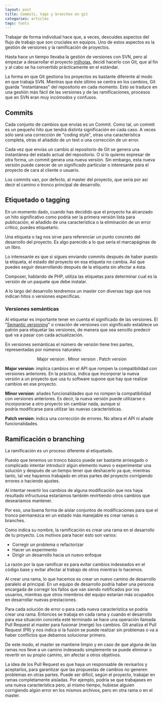 ```yaml
---
layout: post
title: Commits, tags y branches en git
categories: articles
tags: tools
---
```


Trabajar de forma individual hace que, a veces, descuides aspectos del flujo de trabajo que son cruciales en equipos. Uno de estos aspectos es la gestión de versiones y la ramificación de proyectos.

Hasta hace un tiempo llevaba la gestión de versiones con SVN, pero al empezar a desarrollar el proyecto [milhojas](https://github.com/franiglesias/milhojas), decidí hacerlo con Git, que al fin y al cabo se ha convertido prácticamente en el estándar.

La forma en que Git gestiona los proyectos es bastante diferente al modo en que trabaja SVN. Mientras que éste último se centra en los cambios, Git guarda "instantáneas" del repositorio en cada momento. Esto se traduce en una gestión más fácil de las versiones y de las ramificaciones, procesos que en SVN eran muy incómodos y confusos.

## Commits

Cada conjunto de cambios que envías es un Commit. Como tal, un commit es un pequeño hito que tendrá distinta significación en cada caso. A veces sólo será una corrección de "coding style", otras una característica completa, otras el añadido de un test o una corrección de un error.

Cada vez que envías un cambio al repositorio de Git se genera una instantánea del estado actual del repositorio. O si lo quieres expresar de otra forma, un commit genera una nueva versión. Sin embargo, esta nueva versión puede carecer de un significado particular o interesante para el proyecto de cara al cliente o usuario.

Los commits van, por defecto, al master del proyecto, que sería por así decir el camino o tronco principal de desarrollo.

## Etiquetado o tagging

En un momento dado, cuando has decidido que el proyecto ha alcanzado un hito significativo como podría ser la primera versión lista para publicación, el añadido de una característica o la eliminación de un error crítico, puedes etiquetarlo.

Una etiqueta o tag nos sirve para referenciar un punto concreto del desarrollo del proyecto. Es algo parecido a lo que sería el marcapáginas de un libro.

Lo interesante es que si sigues enviando commits después de haber puesto la etiqueta, el estado del proyecto en esa etiqueta no cambia. Así que puedes seguir desarrollando después de la etiqueta sin afectar a ésta.

Composer, hablando de PHP, utiliza las etiquetas para determinar cual es la versión de un paquete que debe instalar.

A lo largo del desarrollo tendremos un master con diversas tags que nos indican hitos o versiones específicas.

### Versiones semánticas

Al etiquetar es importante tener en cuenta el significado de las versiones. El "[Semantic versioning](http://semver.org)" o creación de versiones con significado establece un patrón para etiquetar las versiones, de manera que sea sencillo predecir qué va a pasar con cada actualización.

En versiones semánticas el número de versión tiene tres partes, representadas por números naturales:
<p style="text-align:center;">Major version . Minor version . Patch version</p>

**Major version**: implica cambios en el API que rompen la compatibilidad con versiones anteriores. En la práctica, indica que incorporar la nueva versión a un proyecto que usa tu software supone que hay que realizar cambios en ese proyecto.

**Minor version**: añades funcionalidades que no rompen la compatibilidad con versiones anteriores. Es decir, la nueva versión puede utilizarse o incorporarse a otro proyecto sin cambiar nada, aunque sí podría modificarse para utilizar las nuevas características.

**Patch version**: indica una corrección de errores. No altera el API ni añade funcionalidades.

## Ramificación o branching

La ramificación es un proceso diferente al etiquetado.

Puesto que tenemos un tronco básico puede ser bastante arriesgado o complicado intentar introducir algún elemento nuevo o experimentar una solución y después de un tiempo tener que deshacerlo ya que, mientras tanto, tal vez hayamos trabajado en otras partes del proyecto corrigiendo errores o haciendo ajustes.

Al intentar revertir los cambios de alguna modificación que nos haya resultado infructuosa estaríamos también revirtiendo otros cambios que desearíamos mantener.

Por eso, una buena forma de aislar conjuntos de modificaciones para que el tronco permanezca en un estado más manejable es crear ramas o branches.

Como indica su nombre, la ramificación es crear una rama en el desarrollo de tu proyecto. Los motivos para hacer esto son varios:

* Corregir un problema o refactorizar
* Hacer un experimento
* Dirigir un desarrollo hacia un nuevo enfoque

La razón por la que ramificar es para evitar cambios indeseados en el código base y evitar afectar al trabajo de otros mientras lo hacemos.

Al crear una rama, lo que hacemos es crear un nuevo camino de desarrollo paralelo al principal. En un equipo de desarrollo podría haber una persona encargada de corregir los fallos que van siendo notificados por los usuarios, mientras que otros miembros del equipo estarían más ocupados en desarrollar nuevas prestaciones.

Para cada solución de error o para cada nueva característica se podría crear una rama. Entonces se trabaja en cada rama y cuando el desarrollo para esa situación concreta esté terminado se hace una operación llamada Pull Request al master para fusionar (merge) los cambios. Git analiza el Pull Request (PR) y nos indica si la fusión se puede realizar sin problemas o va a haber conflictos que debamos solucionar primero.

De este modo, el master se mantiene limpio y en caso de que alguna de las ramas nos lleve a un camino indeseado simplemente se puede eliminar o revertir en su propio camino, sin afectar a otros objetivos.

La idea de los Pull Request es que haya un responsable de revisarlos y aceptarlos, para garantizar que las propuestas de cambios no generen problemas en otras partes. Puede ser difícil, según el proyecto, trabajar en ramas completamente aisladas. Por ejemplo, podría se que trabajases en una nueva característica pero, al mismo tiempo, hubiese alguien corrigiendo algún error en los mismos archivos, pero en otra rama o en el master.

 
